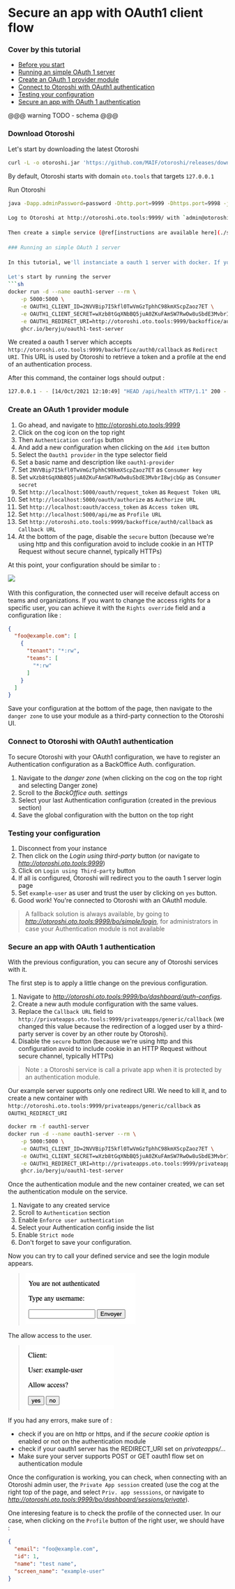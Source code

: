 # Secure an app with OAuth1 client flow

### Cover by this tutorial
- [Before you start](#before-you-start)
- [Running an simple OAuth 1 server](#running-an-simple-oauth-1-server)
- [Create an OAuth 1 provider module](#create-an-oauth-1-provider-module)
- [Connect to Otoroshi with OAuth1 authentication](#connect-to-otoroshi-with-oauth1-authentication)
- [Testing your configuration](#testing-your-configuration)
- [Secure an app with OAuth 1 authentication](#secure-an-app-with-oauth-1-authentication)

@@@ warning
TODO - schema
@@@

### Download Otoroshi

Let's start by downloading the latest Otoroshi
```sh
curl -L -o otoroshi.jar 'https://github.com/MAIF/otoroshi/releases/download/v1.5.0-dev/otoroshi.jar'
```

By default, Otoroshi starts with domain `oto.tools` that targets `127.0.0.1`

Run Otoroshi
```sh
java -Dapp.adminPassword=password -Dhttp.port=9999 -Dhttps.port=9998 -jar otoroshi.jar 

Log to Otoroshi at http://otoroshi.oto.tools:9999/ with `admin@otoroshi.io/password`

Then create a simple service (@ref[instructions are available here](./secure-with-apikey.md#about-the-downstream-example-service))

### Running an simple OAuth 1 server

In this tutorial, we'll instanciate a oauth 1 server with docker. If you alredy have the necessary, skip this section @ref:[to](#create-an-oauth-1-provider-module).

Let's start by running the server
```sh
docker run -d --name oauth1-server --rm \
    -p 5000:5000 \
    -e OAUTH1_CLIENT_ID=2NVVBip7I5kfl0TwVmGzTphhC98kmXScpZaoz7ET \
    -e OAUTH1_CLIENT_SECRET=wXzb8tGqXNbBQ5juA0ZKuFAmSW7RwOw8uSbdE3MvbrI8wjcbGp \
    -e OAUTH1_REDIRECT_URI=http://otoroshi.oto.tools:9999/backoffice/auth0/callback \
    ghcr.io/beryju/oauth1-test-server
```

We created a oauth 1 server which accepts `http://otoroshi.oto.tools:9999/backoffice/auth0/callback` as `Redirect URI`. This URL is used by Otoroshi to retrieve a token and a profile at the end of an authentication process.

After this command, the container logs should output :
```sh 
127.0.0.1 - - [14/Oct/2021 12:10:49] "HEAD /api/health HTTP/1.1" 200 -
```

### Create an OAuth 1 provider module

1. Go ahead, and navigate to http://otoroshi.oto.tools:9999
1. Click on the cog icon on the top right
1. Then `Authentication configs` button
1. And add a new configuration when clicking on the `Add item` button
2. Select the `Oauth1 provider` in the type selector field
3. Set a basic name and description like `oauth1-provider`
4. Set `2NVVBip7I5kfl0TwVmGzTphhC98kmXScpZaoz7ET` as `Consumer key`
5. Set `wXzb8tGqXNbBQ5juA0ZKuFAmSW7RwOw8uSbdE3MvbrI8wjcbGp` as `Consumer secret`
6. Set `http://localhost:5000/oauth/request_token` as `Request Token URL`
7. Set `http://localhost:5000/oauth/authorize` as `Authorize URL`
8. Set `http://localhost:oauth/access_token` as `Access token URL`
9. Set `http://localhost:5000/api/me` as `Profile URL`
10. Set `http://otoroshi.oto.tools:9999/backoffice/auth0/callback` as `Callback URL`
11. At the bottom of the page, disable the `secure` button (because we're using http and this configuration avoid to include cookie in an HTTP Request without secure channel, typically HTTPs)

 At this point, your configuration should be similar to :
<!-- oto-scenario
 - goto /bo/dashboard/auth-configs/edit/auth_mod_oauth1.0_provider
 - wait 1000
 - screenshot generated-hows-to-secure-with-oauth1-provider.png
-->
<img src="../imgs/generated-hows-to-secure-with-oauth1-provider.png" />

With this configuration, the connected user will receive default access on teams and organizations. If you want to change the access rights for a specific user, you can achieve it with the `Rights override` field and a configuration like :
```json
{
  "foo@example.com": [
    {
      "tenant": "*:rw",
      "teams": [
        "*:rw"
      ]
    }
  ]
}
```

Save your configuration at the bottom of the page, then navigate to the `danger zone` to use your module as a third-party connection to the Otoroshi UI.

### Connect to Otoroshi with OAuth1 authentication

To secure Otoroshi with your OAuth1 configuration, we have to register an Authentication configuration as a BackOffice Auth. configuration.

1. Navigate to the *danger zone* (when clicking on the cog on the top right and selecting Danger zone)
1. Scroll to the *BackOffice auth. settings*
1. Select your last Authentication configuration (created in the previous section)
1. Save the global configuration with the button on the top right

### Testing your configuration

1. Disconnect from your instance
1. Then click on the *Login using third-party* button (or navigate to *http://otoroshi.oto.tools:9999*)
2. Click on `Login using Third-party` button
3. If all is configured, Otoroshi will redirect you to the oauth 1 server login page
4. Set `example-user` as user and trust the user by clicking on `yes` button.
5. Good work! You're connected to Otoroshi with an OAuth1 module.

> A fallback solution is always available, by going to *http://otoroshi.oto.tools:9999/bo/simple/login*, for administrators in case your Authentication module is not available

### Secure an app with OAuth 1 authentication

With the previous configuration, you can secure any of Otoroshi services with it. 

The first step is to apply a little change on the previous configuration. 

1. Navigate to *http://otoroshi.oto.tools:9999/bo/dashboard/auth-configs*.
2. Create a new auth module configuration with the same values.
3. Replace the `Callback URL` field to `http://privateapps.oto.tools:9999/privateapps/generic/callback` (we changed this value because the redirection of a logged user by a third-party server is cover by an other route by Otoroshi).
4. Disable the `secure` button (because we're using http and this configuration avoid to include cookie in an HTTP Request without secure channel, typically HTTPs)

> Note : a Otoroshi service is call a private app when it is protected by an authentication module.

Our example server supports only one redirect URI. We need to kill it, and to create a new container with `http://otoroshi.oto.tools:9999/privateapps/generic/callback` as `OAUTH1_REDIRECT_URI`
```sh
docker rm -f oauth1-server
docker run -d --name oauth1-server --rm \
    -p 5000:5000 \
    -e OAUTH1_CLIENT_ID=2NVVBip7I5kfl0TwVmGzTphhC98kmXScpZaoz7ET \
    -e OAUTH1_CLIENT_SECRET=wXzb8tGqXNbBQ5juA0ZKuFAmSW7RwOw8uSbdE3MvbrI8wjcbGp \
    -e OAUTH1_REDIRECT_URI=http://privateapps.oto.tools:9999/privateapps/generic/callback \
    ghcr.io/beryju/oauth1-test-server
```

Once the authentication module and the new container created, we can set the authentication module on the service.

1. Navigate to any created service
2. Scroll to `Authentication` section
3. Enable `Enforce user authentication`
4. Select your Authentication config inside the list
5. Enable `Strict mode`
6.  Don't forget to save your configuration.

Now you can try to call your defined service and see the login module appears.

> <img src="../imgs/hows-to-secure-app-with-oauth1-provider-input.png">

The allow access to the user.

> <img src="../imgs/hows-to-secure-app-with-oauth1-provider-trust.png">

If you had any errors, make sure of :
* check if you are on http or https, and if the *secure cookie option* is enabled or not on the authentication module
* check if your oauth1 server has the REDIRECT_URI set on *privateapps/...*
* Make sure your server supports POST or GET oauth1 flow set on authentication module

Once the configuration is working, you can check, when connecting with an Otoroshi admin user, the `Private App session` created (use the cog at the right top of the page, and select `Priv. app sesssions`, or navigate to *http://otoroshi.oto.tools:9999/bo/dashboard/sessions/private*).

One interesing feature is to check the profile of the connected user. In our case, when clicking on the `Profile` button of the right user, we should have : 
```json
{
  "email": "foo@example.com",
  "id": 1,
  "name": "test name",
  "screen_name": "example-user"
}
```